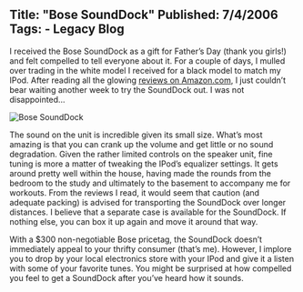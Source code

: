 Title: "Bose SoundDock"
Published: 7/4/2006
Tags:
    - Legacy Blog
---
I received the Bose SoundDock as a gift for Father’s Day (thank you girls!) and felt compelled to tell everyone about it. For a couple of days, I mulled over trading in the white model I received for a black model to match my IPod. After reading all the glowing [reviews on Amazon.com](https://www.amazon.com/gp/product/B0006VX1G8/), I just couldn’t bear waiting another week to try the SoundDock out. I was not disappointed…

![Bose SoundDock](https://s3.amazonaws.com/s3.beckshome.com/20060704-Bose-SoundDock.jpg)

The sound on the unit is incredible given its small size. What’s most amazing is that you can crank up the volume and get little or no sound degradation. Given the rather limited controls on the speaker unit, fine tuning is more a matter of tweaking the IPod’s equalizer settings. It gets around pretty well within the house, having made the rounds from the bedroom to the study and ultimately to the basement to accompany me for workouts. From the reviews I read, it would seem that caution (and adequate packing) is advised for transporting the SoundDock over longer distances. I believe that a separate case is available for the SoundDock. If nothing else, you can box it up again and move it around that way.

With a $300 non-negotiable Bose pricetag, the SoundDock doesn’t immediately appeal to your thrifty consumer (that’s me). However, I implore you to drop by your local electronics store with your IPod and give it a listen with some of your favorite tunes. You might be surprised at how compelled you feel to get a SoundDock after you’ve heard how it sounds.